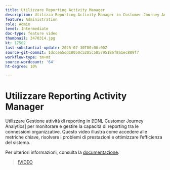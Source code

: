 ```yaml
---
title: Utilizzare Reporting Activity Manager
description: Utilizza Reporting Activity Manager in Customer Journey Analytics per monitorare e gestire la capacità di reporting tra le connessioni organizzative.
feature: Administration
role: Admin
level: Intermediate
doc-type: feature video
thumbnail: 3470314.jpg
kt: 17502
last-substantial-update: 2025-07-30T00:00:00Z
source-git-commit: 1dccea5dd18050c5205c585795186f8a1ec889f7
workflow-type: tm+mt
source-wordcount: '64'
ht-degree: 10%

---
```


# Utilizzare Reporting Activity Manager

Utilizzare Gestione attività di reporting in [!DNL Customer Journey Analytics] per monitorare e gestire la capacità di reporting tra le connessioni organizzative. Questo video illustra come accedere alle metriche chiave, risolvere i problemi di prestazioni e ottimizzare l’efficienza del sistema.

Per ulteriori informazioni, consulta la [documentazione](https://experienceleague.adobe.com/it/docs/analytics-platform/using/reporting-activity-manager/reporting-activity-overview).

>[!VIDEO](https://video.tv.adobe.com/v/3470322/?learn=on&captions=ita)
